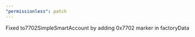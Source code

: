 ```yaml
---
"permissionless": patch
---
```


Fixed to7702SimpleSmartAccount by adding 0x7702 marker in factoryData
